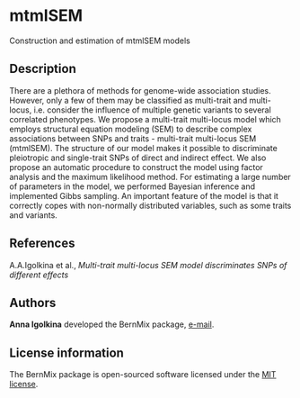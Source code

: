 # mtmlSEM

Construction and estimation of mtmlSEM models


## Description

There are a plethora of methods for genome-wide association studies. However, only a few of them may be classified as multi-trait and multi-locus, i.e. consider the influence of multiple genetic variants to several correlated phenotypes. We propose a multi-trait multi-locus model which employs structural equation modeling (SEM) to describe complex associations between SNPs and traits - multi-trait multi-locus SEM (mtmlSEM). The structure of our model makes it possible to discriminate pleiotropic and single-trait SNPs of direct and indirect effect. 
We also propose an automatic procedure to construct the model using factor analysis and the maximum likelihood method. For estimating a large number of parameters in the model, we performed Bayesian inference and implemented Gibbs sampling. An important feature of the model is that it correctly copes with non-normally distributed variables, such as some traits and variants.


## References

A.A.Igolkina et al., *Multi-trait multi-locus SEM model discriminates SNPs of different effects*

## Authors

**Anna Igolkina** developed the BernMix package, [e-mail](mailto:igolkinaanna11@gmail.com).    


## License information

The BernMix package is open-sourced software licensed under the [MIT license](https://opensource.org/licenses/MIT).

